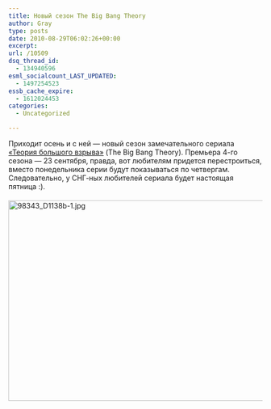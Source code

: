 ```yaml
---
title: Новый сезон The Big Bang Theory
author: Gray
type: posts
date: 2010-08-29T06:02:26+00:00
excerpt:
url: /10509
dsq_thread_id:
  - 134940596
esml_socialcount_LAST_UPDATED:
  - 1497254523
essb_cache_expire:
  - 1612024453
categories:
  - Uncategorized

---
```








Приходит осень и с ней — новый сезон замечательного сериала <a href="http://www.cbs.com/primetime/big_bang_theory/" target="_blank">&#171;Теория большого взрыва&#187;</a> (The Big Bang Theory). Премьера 4-го сезона — 23 сентября, правда, вот любителям придется перестроиться, вместо понедельника серии будут показываться по четвергам. Следовательно, у СНГ-ных любителей сериала будет настоящая пятница :).

<img src="https://i1.wp.com/forumimg.net/blog/98343_D1138b-1.jpg?resize=595%2C397" width="595" height="397" alt="98343_D1138b-1.jpg" style="margin-top:5px; margin-bottom:5px;" data-recalc-dims="1" />
